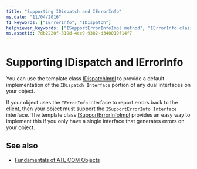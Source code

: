 ```yaml
---
title: "Supporting IDispatch and IErrorInfo"
ms.date: "11/04/2016"
f1_keywords: ["IErrorInfo", "IDispatch"]
helpviewer_keywords: ["ISupportErrorInfoImpl method", "IErrorInfo class suppor in ATL", "IDispatchImpl class", "IDispatch class support in ATL"]
ms.assetid: 7db2220f-319d-4ce9-9382-d340019f14f7
---
```

# Supporting IDispatch and IErrorInfo

You can use the template class [IDispatchImpl](../atl/reference/idispatchimpl-class.md) to provide a default implementation of the `IDispatch Interface` portion of any dual interfaces on your object.

If your object uses the `IErrorInfo` interface to report errors back to the client, then your object must support the `ISupportErrorInfo Interface` interface. The template class [ISupportErrorInfoImpl](../atl/reference/isupporterrorinfoimpl-class.md) provides an easy way to implement this if you only have a single interface that generates errors on your object.

## See also

- [Fundamentals of ATL COM Objects](../atl/fundamentals-of-atl-com-objects.md)
